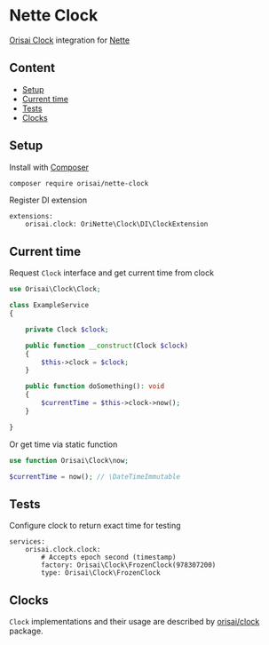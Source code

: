 # Nette Clock

[Orisai Clock](https://github.com/orisai/clock) integration for [Nette](https://nette.org)

## Content

- [Setup](#setup)
- [Current time](#current-time)
- [Tests](#tests)
- [Clocks](#clocks)

## Setup

Install with [Composer](https://getcomposer.org)

```sh
composer require orisai/nette-clock
```

Register DI extension

```neon
extensions:
    orisai.clock: OriNette\Clock\DI\ClockExtension
```

## Current time

Request `Clock` interface and get current time from clock

```php
use Orisai\Clock\Clock;

class ExampleService
{

	private Clock $clock;

	public function __construct(Clock $clock)
	{
		$this->clock = $clock;
	}

	public function doSomething(): void
	{
		$currentTime = $this->clock->now();
	}

}
```

Or get time via static function

```php
use function Orisai\Clock\now;

$currentTime = now(); // \DateTimeImmutable
```

## Tests

Configure clock to return exact time for testing

```neon
services:
	orisai.clock.clock:
        # Accepts epoch second (timestamp)
		factory: Orisai\Clock\FrozenClock(978307200)
		type: Orisai\Clock\FrozenClock
```

## Clocks

`Clock` implementations and their usage are described by [orisai/clock](https://github.com/orisai/clock) package.
